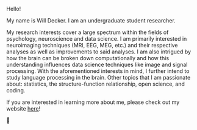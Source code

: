Hello!

My name is Will Decker. I am an undergraduate student researcher.

My research interests cover a large spectrum within the fields of psychology, neuroscience and data science. I am primarily interested in neuroimaging techniques (MRI, EEG, MEG, etc.) and their respective analyses as well as improvements to said analyses. I am also intrigued by how the brain can be broken down computationally and how this understanding influences data science techniques like image and signal processing. With the aforementioned interests in mind, I further intend to study language processing in the brain. Other topics that I am passionate about: statistics, the structure-function relationship, open science, and coding.

If you are interested in learning more about me, please check out my website [here](https://www.jwilldecker.com)!

:brain:
